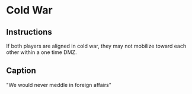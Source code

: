 # Cold War

## Instructions

If both players are aligned in cold war, they may not mobilize toward each other within a one time DMZ.

## Caption

"We would never meddle in foreign affairs"
